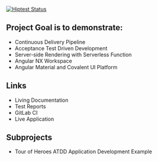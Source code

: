 [![Hiptest Status](https://app.hiptest.com/badges/folder/722126)](https://app.hiptest.com/projects/105770/test-plan/folders/722126)

## Project Goal is to demonstrate:

- Continuous Delivery Pipeline
- Acceptance Test Driven Development
- Server-side Rendering with Serverless Function
- Angular NX Workspace
- Angular Material and Covalent UI Platform

## Links

- Living Documentation
- Test Reports
- GitLab CI
- Live Application

## Subprojects

- Tour of Heroes ATDD Application Development Example
